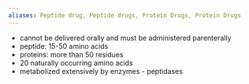 ```yaml
---
aliases: Peptide drug, Peptide drugs, Protein Drugs, Protein Drugs​
---
```

+ cannot be delivered orally and must be administered parenterally
+ peptide: 15-50 amino acids
+ proteins: more than 50 residues
+ 20 naturally occurring amino acids
+ metabolized extensively by enzymes - peptidases
